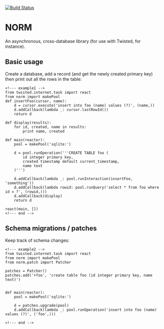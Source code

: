 [![Build Status](https://secure.travis-ci.org/iffy/norm.png?branch=master)](http://travis-ci.org/iffy/norm)

# NORM #

An asynchronous, cross-database library (for use with Twisted, for instance).


## Basic usage ##

Create a database, add a record (and get the newly created primary key) then
print out all the rows in the table:

    <!--- example1 -->
    from twisted.internet.task import react
    from norm import makePool
    def insertFoo(cursor, name):
        d = cursor.execute('insert into foo (name) values (?)', (name,))
        d.addCallback(lambda _: cursor.lastRowId())
        return d
    
    def display(results):
        for id, created, name in results:
            print name, created
    
    def main(reactor):
        pool = makePool('sqlite:')
        
        d = pool.runOperation('''CREATE TABLE foo (
            id integer primary key,
            created timestamp default current_timestamp,
            name text
        )''')
    
        d.addCallback(lambda _: pool.runInteraction(insertFoo, 'something'))
        d.addCallback(lambda rowid: pool.runQuery('select * from foo where id = ?', (rowid,)))
        d.addCallback(display)
        return d
    
    react(main, [])
    <!--- end -->


## Schema migrations / patches ##

Keep track of schema changes:


    <!--- example2 -->
    from twisted.internet.task import react
    from norm import makePool
    from norm.patch import Patcher

    patches = Patcher()
    patches.add('+foo', 'create table foo (id integer primary key, name text)')


    def main(reactor):
        pool = makePool('sqlite:')

        d = patches.upgrade(pool)
        d.addCallback(lambda _: pool.runOperation('insert into foo (name) values (?)', ('foo',)))

    <!--- end -->
    